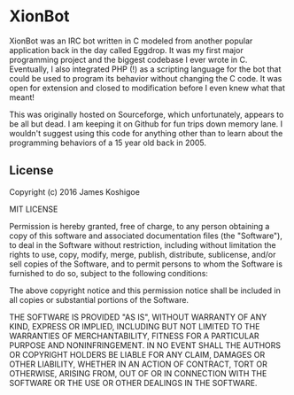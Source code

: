 # XionBot

XionBot was an IRC bot written in C modeled from another popular application back in the day called Eggdrop. It was my
first major programming project and the biggest codebase I ever wrote in C. Eventually, I also integrated PHP (!) as a
scripting language for the bot that could be used to program its behavior without changing the C code. It was open for
extension and closed to modification before I even knew what that meant!

This was originally hosted on Sourceforge, which unfortunately, appears to be all but dead. I am keeping it on Github
for fun trips down memory lane. I wouldn't suggest using this code for anything other than to learn about the
programming behaviors of a 15 year old back in 2005.

## License

Copyright (c) 2016 James Koshigoe

MIT LICENSE

Permission is hereby granted, free of charge, to any person obtaining a copy of this software and associated documentation files (the "Software"), to deal in the Software without restriction, including without limitation the rights to use, copy, modify, merge, publish, distribute, sublicense, and/or sell copies of the Software, and to permit persons to whom the Software is furnished to do so, subject to the following conditions:

The above copyright notice and this permission notice shall be included in all copies or substantial portions of the Software.

THE SOFTWARE IS PROVIDED "AS IS", WITHOUT WARRANTY OF ANY KIND, EXPRESS OR IMPLIED, INCLUDING BUT NOT LIMITED TO THE WARRANTIES OF MERCHANTABILITY, FITNESS FOR A PARTICULAR PURPOSE AND NONINFRINGEMENT. IN NO EVENT SHALL THE AUTHORS OR COPYRIGHT HOLDERS BE LIABLE FOR ANY CLAIM, DAMAGES OR OTHER LIABILITY, WHETHER IN AN ACTION OF CONTRACT, TORT OR OTHERWISE, ARISING FROM, OUT OF OR IN CONNECTION WITH THE SOFTWARE OR THE USE OR OTHER DEALINGS IN THE SOFTWARE.
